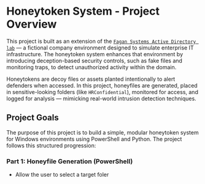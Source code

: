 # Honeytoken System - Project Overview

This project is built as an extension of the [`Fagan Systems Active Directory lab`](https://github.com/emilygfagan/active-directory/blob/main/README.md) — a fictional company environment designed to simulate enterprise IT infrastructure. The honeytoken system enhances that environment by introducing deception-based security controls, such as fake files and monitoring traps, to detect unauthorized activity within the domain.

Honeytokens are decoy files or assets planted intentionally to alert defenders when accessed. In this project, honeyfiles are generated, placed in sensitive-looking folders (like `HRConfidential`), monitored for access, and logged for analysis — mimicking real-world intrusion detection techniques.
## Project Goals

The purpose of this project is to build a simple, modular honeytoken system for Windows environments using PowerShell and Python. The project follows this structured progression:     

### Part 1: Honeyfile Generation (PowerShell)
- Allow the user to select a target foler
